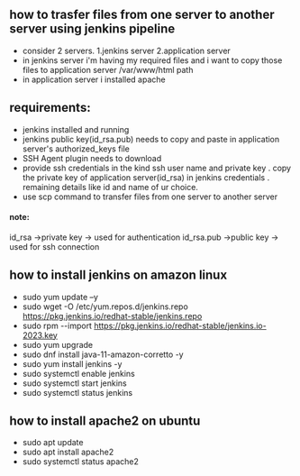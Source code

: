 ## how to trasfer files from one server to another server using jenkins pipeline
- consider 2 servers. 1.jenkins server 2.application server
- in jenkins server i'm having my required files and i want to copy those files to application server /var/www/html path
- in application server i installed apache
## requirements:
- jenkins installed and running
- jenkins public key(id_rsa.pub) needs to copy and paste in application server's authorized_keys file
- SSH Agent plugin needs to download
- provide ssh credentials in the kind ssh user name and private key . copy the private key of application server(id_rsa) in jenkins credentials . remaining details like  id and name of ur choice.
- use scp command to transfer files from one server to another server
#### note:
id_rsa       ->private key -> used for authentication
id_rsa.pub   ->public key  -> used for ssh connection

## how to install jenkins on amazon linux
- sudo yum update –y
- sudo wget -O /etc/yum.repos.d/jenkins.repo \
    https://pkg.jenkins.io/redhat-stable/jenkins.repo
- sudo rpm --import https://pkg.jenkins.io/redhat-stable/jenkins.io-2023.key
- sudo yum upgrade
- sudo dnf install java-11-amazon-corretto -y
- sudo yum install jenkins -y
- sudo systemctl enable jenkins
- sudo systemctl start jenkins
-  sudo systemctl status jenkins

## how to install apache2 on ubuntu
- sudo apt update
- sudo apt install apache2
- sudo systemctl status apache2
